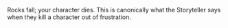 Rocks fall; your character dies. This is canonically what the Storyteller says when they kill a character out of frustration.